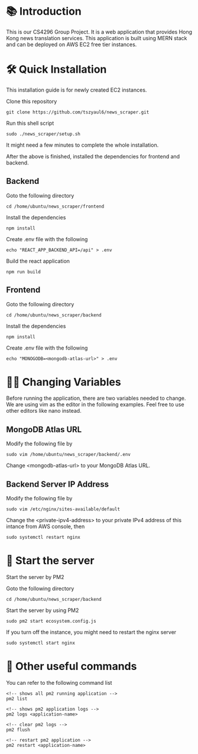 # 📚 Introduction

This is our CS4296 Group Project. It is a web application that provides Hong Kong news translation services. This application is built using MERN stack and can be deployed on AWS EC2 free tier instances.

# 🛠 Quick Installation

This installation guide is for newly created EC2 instances.

Clone this repository

```
git clone https://github.com/tszyaul6/news_scraper.git
```

Run this shell script

```
sudo ./news_scraper/setup.sh
```

It might need a few minutes to complete the whole installation.

After the above is finished, installed the dependencies for frontend and backend.

## Backend

Goto the following directory

```
cd /home/ubuntu/news_scraper/frontend
```

Install the dependencies

```
npm install
```

Create .env file with the following

```
echo "REACT_APP_BACKEND_API=/api" > .env
```

Build the react application

```
npm run build
```

## Frontend

Goto the following directory

```
cd /home/ubuntu/news_scraper/backend
```

Install the dependencies

```
npm install
```

Create .env file with the following

```
echo "MONOGODB=<mongodb-atlas-url>" > .env
```

# ✍🏻 Changing Variables

Before running the application, there are two variables needed to change.
We are using vim as the editor in the following examples.
Feel free to use other editors like nano instead.

## MongoDB Atlas URL

Modify the following file by

```
sudo vim /home/ubuntu/news_scraper/backend/.env
```

Change \<mongodb-atlas-url\> to your MongoDB Atlas URL.

## Backend Server IP Address

Modify the following file by

```
sudo vim /etc/nginx/sites-available/default
```

Change the \<private-ipv4-address\> to your private IPv4 address of this intance from AWS console, then

```
sudo systemctl restart nginx
```

# 🌈 Start the server

Start the server by PM2

Goto the following directory

```
cd /home/ubuntu/news_scraper/backend
```

Start the server by using PM2

```
sudo pm2 start ecosystem.config.js
```

If you turn off the instance, you might need to restart the nginx server

```
sudo systemctl start nginx
```

# 🤤 Other useful commands

You can refer to the following command list

```
<!-- shows all pm2 running application -->
pm2 list

<!-- shows pm2 application logs -->
pm2 logs <application-name>

<!-- clear pm2 logs -->
pm2 flush

<!-- restart pm2 application -->
pm2 restart <application-name>
```
